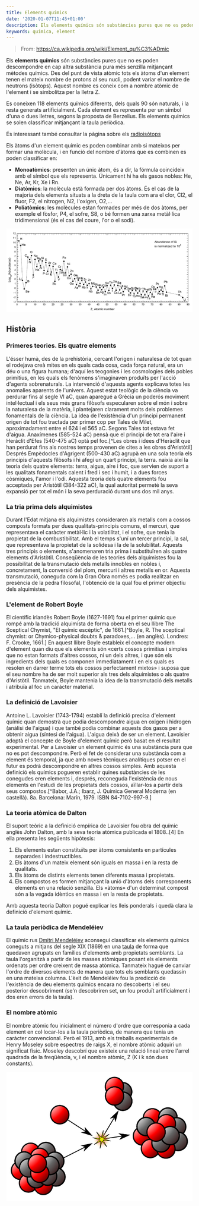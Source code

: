 ```yaml
---
title: Elements químics
date: '2020-01-07T11:45+01:00'
description: Els elements químics són substàncies pures que no es poden descompondre en cap altra substància pura més senzilla mitjançant mètodes químics
keywords: química, element
---
```


> From: https://ca.wikipedia.org/wiki/Element_qu%C3%ADmic

Els __elements químics__ són substàncies pures que no es poden descompondre en cap altra substància pura més senzilla mitjançant mètodes químics. Des del punt de vista atòmic tots els àtoms d'un element tenen el mateix nombre de protons al seu nucli, podent variar el nombre de neutrons (isòtops). Aquest nombre es coneix com a nombre atòmic de l'element i se simbolitza per la lletra Z.

Es coneixen 118 elements químics diferents, dels quals 90 són naturals, i la resta generats artificialment. Cada element es representa per un símbol d'una o dues lletres, segons la proposta de Berzelius. Els elements químics se solen classificar mitjançant la taula periòdica.

És interessant també consultar la pàgina sobre els [radioisòtops](./radionuclides)

Els àtoms d'un element químic es poden combinar amb si mateixos per formar una molècula, i en funció del nombre d'àtoms que es combinen es poden classificar en:

- __Monoatòmics__: presenten un únic àtom, és a dir, la fórmula coincideix amb el símbol que els representa. Únicament hi ha els gasos nobles: He, Ne, Ar, Kr, Xe i Rn.
- __Diatòmics__: la molècula està formada per dos àtoms. És el cas de la majoria dels elements situats a la dreta de la taula com ara el clor, Cl2, el fluor, F2, el nitrogen, N2, l'oxigen, O2,...
- __Poliatòmics__: les molècules estan formades per més de dos àtoms, per exemple el fòsfor, P4, el sofre, S8, o bé formen una xarxa metàl·lica tridimensional (és el cas del coure, l'or o el sodi).

![Abundance of chemical elements on the solar system](solar-system-abundances.png "Abundance of chemical elements on the solar system")

## Història

### Primeres teories. Els quatre elements
L'ésser humà, des de la prehistòria, cercant l'origen i naturalesa de tot quan el rodejava creà mites en els quals cada cosa, cada força natural, era un déu o una figura humana; d'aquí les teogonies i les cosmologies dels pobles primitius, en les quals els fenòmens s'imaginaven produïts per l'acció d'agents sobrenaturals. La intervenció d'aquests agents explicava totes les anomalies aparents de l'univers. Aquest estat teològic de la ciència va perdurar fins al segle VI aC, quan aparegué a Grècia un poderós moviment intel·lectual i els seus més grans filòsofs especularen sobre el món i sobre la naturalesa de la matèria, i plantejaren clarament molts dels problemes fonamentals de la ciència. La idea de l'existència d'un principi permanent origen de tot fou tractada per primer cop per Tales de Milet, aproximadament entre el 624 i el 565 aC. Segons Tales tot estava fet d'aigua. Anaxímenes (585-524 aC) pensà que el principi de tot era l'aire i Heràclit d'Efes (540-475 aC) optà pel foc.[^Les obres i idees d'Heràclit que han perdurat fins als nostres temps provenen de cites a les obres d'Aristòtil] Després Empèdocles d'Agrigent (500-430 aC) agrupà en una sola teoria els principis d'aquests filòsofs i hi afegí un quart principi, la terra. naixia així la teoria dels quatre elements: terra, aigua, aire i foc, que servien de suport a les qualitats fonamentals calent i fred i sec i humit, i a dues forces còsmiques, l'amor i l'odi. Aquesta teoria dels quatre elements fou acceptada per Aristòtil (384-322 aC), la qual autoritat permeté la seva expansió per tot el món i la seva perduració durant uns dos mil anys.

### La tria prima dels alquimistes
Durant l'Edat mitjana els alquimistes consideraren als metalls com a cossos composts formats per dues qualitats-principis comuns, el mercuri, que representava el caràcter metàl·lic i la volatilitat, i el sofre, que tenia la propietat de la combustibilitat. Amb el temps s'uní un tercer principi, la sal, que representava la propietat de la solidesa i la de la solubilitat. Aquests tres principis o elements, s'anomenaren tria prima i substituïren als quatre elements d'Aristòtil. Conseqüència de les teories dels alquimistes fou la possibilitat de la transmutació dels metalls innobles en nobles i, concretament, la conversió del plom, mercuri i altres metalls en or. Aquesta transmutació, coneguda com la Gran Obra només es podia realitzar en presència de la pedra filosofal, l'obtenció de la qual fou el primer objectiu dels alquimistes.

### L'element de Robert Boyle
El científic irlandès Robert Boyle (1627-1691) fou el primer químic que rompé amb la tradició alquimista de forma oberta en el seu llibre The Sceptical Chymist, "El químic escèptic", de 1661.[^Boyle, R. The sceptical chymist: or Chymico-physical doubts & paradoxes,... (en anglès). Londres: F. Crooke, 1661.] En aquest llibre Boyle estableix el concepte modern d'element quan diu que els elements són «certs cossos primitius i simples que no estan formats d'altres cossos, ni un dels altres, i que són els ingredients dels quals es componen immediatament i en els quals es resolen en darrer terme tots els cossos perfectament mixtos» i suposa que el seu nombre ha de ser molt superior als tres dels alquimistes o als quatre d'Aristòtil. Tanmateix, Boyle mantenia la idea de la transmutació dels metalls i atribuïa al foc un caràcter material.

### La definició de Lavoisier
Antoine L. Lavoisier (1743-1794) establí la definició precisa d'element químic quan demostrà que podia descompondre aigua en oxigen i hidrogen (anàlisi de l'aigua) i que també podia combinar aquests dos gasos per a obtenir aigua (síntesi de l'aigua). L'aigua deixà de ser un element. Lavoisier adoptà el concepte de Boyle d'element químic però basat en el resultat experimental. Per a Lavoisier un element químic és una substància pura que no es pot descompondre. Però el fet de considerar una substància com a element és temporal, ja que amb noves tècniques analítiques potser en el futur es podrà descompondre en altres cossos simples. Amb aquesta definició els químics pogueren establir quines substàncies de les conegudes eren elements i, després, reconeguda l'existència de nous elements en l'estudi de les propietats dels cossos, aïllar-los a partir dels seus compostos.[^Babor, J.A.; Ibarz, J. Química General Moderna (en castellà). 8a. Barcelona: Marín, 1979. ISBN 84-7102-997-9.]

### La teoria atòmica de Dalton
El suport teòric a la definició empírica de Lavoisier fou obra del químic anglès John Dalton, amb la seva teoria atòmica publicada el 1808..[4] En ella presenta les següents hipòtesis:
1. Els elements estan constituïts per àtoms consistents en partícules separades i indestructibles.
2. Els àtoms d'un mateix element són iguals en massa i en la resta de qualitats.
3. Els àtoms de distints elements tenen diferents massa i propietats.
4. Els compostos es formen mitjançant la unió d'àtoms dels corresponents elements en una relació senzilla. Els «àtoms» d'un determinat compost són a la vegada idèntics en massa i en la resta de propietats.

Amb aquesta teoria Dalton pogué explicar les lleis ponderals i quedà clara la definició d'element químic.

### La taula periòdica de Mendeléiev
El químic rus [Dmitri Mendeléiev](../mendeleev) aconseguí classificar els elements químics coneguts a mitjans del segle XIX (1869) en una [taula](../periodic-table) de forma que quedaven agrupats en famílies d'elements amb propietats semblants. La taula l'organitzà a partir de les masses atòmiques posant els elements ordenats per ordre creixent de massa atòmica. Tanmateix hagué de canviar l'ordre de diversos elements de manera que tots els semblants quedassin en una mateixa columna. L'èxit de Mendeléiev fou la predicció de l'existència de deu elements químics encara no descoberts i el seu posterior descobriment (se'n descobriren set, un fou produït artificialment i dos eren errors de la taula).

### El nombre atòmic
El nombre atòmic fou inicialment el número d'ordre que corresponia a cada element en col·locar-los a la taula periòdica, de manera que tenia un caràcter convencional. Però el 1913, amb els treballs experimentals de Henry Moseley sobre espectres de raigs X, el nombre atòmic adquirí un significat físic. Moseley descobrí que existeix una relació lineal entre l'arrel quadrada de la freqüència, ν, i el nombre atòmic, Z (K i k són dues constants).

![Nuclear reaction](nuclear-reaction.svg)
